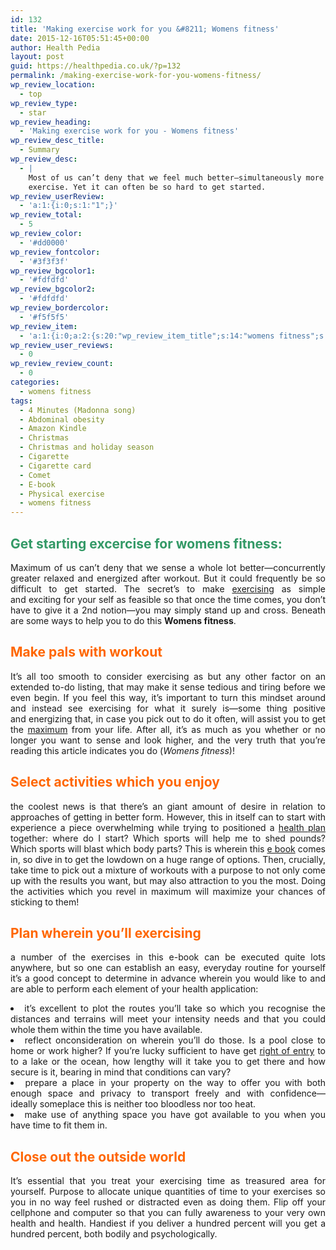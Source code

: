 ```yaml
---
id: 132
title: 'Making exercise work for you &#8211; Womens fitness'
date: 2015-12-16T05:51:45+00:00
author: Health Pedia
layout: post
guid: https://healthpedia.co.uk/?p=132
permalink: /making-exercise-work-for-you-womens-fitness/
wp_review_location:
  - top
wp_review_type:
  - star
wp_review_heading:
  - 'Making exercise work for you - Womens fitness'
wp_review_desc_title:
  - Summary
wp_review_desc:
  - |
    Most of us can’t deny that we feel much better—simultaneously more relaxed and energized—after
    exercise. Yet it can often be so hard to get started.
wp_review_userReview:
  - 'a:1:{i:0;s:1:"1";}'
wp_review_total:
  - 5
wp_review_color:
  - '#dd0000'
wp_review_fontcolor:
  - '#3f3f3f'
wp_review_bgcolor1:
  - '#fdfdfd'
wp_review_bgcolor2:
  - '#fdfdfd'
wp_review_bordercolor:
  - '#f5f5f5'
wp_review_item:
  - 'a:1:{i:0;a:2:{s:20:"wp_review_item_title";s:14:"womens fitness";s:19:"wp_review_item_star";s:1:"5";}}'
wp_review_user_reviews:
  - 0
wp_review_review_count:
  - 0
categories:
  - womens fitness
tags:
  - 4 Minutes (Madonna song)
  - Abdominal obesity
  - Amazon Kindle
  - Christmas
  - Christmas and holiday season
  - Cigarette
  - Cigarette card
  - Comet
  - E-book
  - Physical exercise
  - womens fitness
---
```

## <span style="color: #339966;">Get starting excercise for womens fitness:</span>

<p style="text-align: justify;">
  Maximum of us can’t deny that we sense a whole lot better—concurrently greater relaxed and energized after workout. But it could frequently be so difficult to get started. The secret&#8217;s to make <a class="zem_slink" title="Physical exercise" href="http://en.wikipedia.org/wiki/Physical_exercise" target="_blank" rel="wikipedia">exercising</a> as simple and exciting for your self as feasible so that once the time comes, you don’t have to give it a 2nd notion—you may simply stand up and cross. Beneath are some ways to help you to do this <strong>Womens fitness</strong>.
</p>

## <span style="color: #ff6600;">Make pals with workout</span>

<p style="text-align: justify;">
  It’s all too smooth to consider exercising as but any other factor on an extended to-do listing, that may make it sense tedious and tiring before we even begin. If you feel this way, it’s important to turn this mindset around and instead see exercising for what it surely is—some thing positive and energizing that, in case you pick out to do it often, will assist you to get the <a class="zem_slink" title="Maxima and minima" href="http://en.wikipedia.org/wiki/Maxima_and_minima" target="_blank" rel="wikipedia">maximum</a> from your life. After all, it’s as much as you whether or no longer you want to sense and look higher, and the very truth that you’re reading this article indicates you do (<em>Womens fitness</em>)!
</p>

## <span style="color: #ff6600;">Select activities which you enjoy</span>

<p style="text-align: justify;">
  the coolest news is that there’s an giant amount of desire in relation to approaches of getting in better form. However, this in itself can to start with experience a piece overwhelming while trying to positioned a <a class="zem_slink" title="Health policy" href="http://en.wikipedia.org/wiki/Health_policy" target="_blank" rel="wikipedia">health plan</a> together: where do I start? Which sports will help me to shed pounds? Which sports will blast which body parts? This is wherein this <a class="zem_slink" title="E-book" href="http://en.wikipedia.org/wiki/E-book" target="_blank" rel="wikipedia">e book</a> comes in, so dive in to get the lowdown on a huge range of options. Then, crucially, take time to pick out a mixture of workouts with a purpose to not only come up with the results you want, but may also attraction to you the most. Doing the activities which you revel in maximum will maximize your chances of sticking to them!
</p>

## <span style="color: #ff6600;">Plan wherein you’ll exercising</span>

<p style="text-align: justify;">
  a number of the exercises in this e-book can be executed quite lots anywhere, but so one can establish an easy, everyday routine for yourself it’s a good concept to determine in advance wherein you would like to and are able to perform each element of your health application:
</p>

<li style="text-align: justify;">
  it’s excellent to plot the routes you’ll take so which you recognise the distances and terrains will meet your intensity needs and that you could whole them within the time you have available.
</li>
<li style="text-align: justify;">
  reflect onconsideration on wherein you’ll do those. Is a pool close to home or work higher? If you’re lucky sufficient to have get <a class="zem_slink" title="Right of entry" href="http://en.wikipedia.org/wiki/Right_of_entry" target="_blank" rel="wikipedia">right of entry</a> to to a lake or the ocean, how lengthy will it take you to get there and how secure is it, bearing in mind that conditions can vary?
</li>
<li style="text-align: justify;">
  prepare a place in your property on the way to offer you with both enough space and privacy to transport freely and with confidence—ideally someplace this is neither too bloodless nor too heat.
</li>
<li style="text-align: justify;">
  make use of anything space you have got available to you when you have time to fit them in.
</li>

## <span style="color: #ff6600;">Close out the outside world</span>

<p style="text-align: justify;">
  It’s essential that you treat your exercising time as treasured area for yourself. Purpose to allocate unique quantities of time to your exercises so you in no way feel rushed or distracted even as doing them. Flip off your cellphone and computer so that you can fully awareness to your very own health and health. Handiest if you deliver a hundred percent will you get a hundred percent, both bodily and psychologically.
</p>